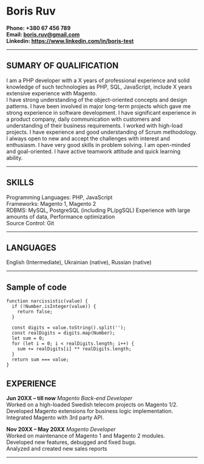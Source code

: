 # Boris Ruv

**Phone: +380 67 456 789**  
**Email: boris.ruv@gmail.com**  
**Linkedin: https://www.linkedin.com/in/boris-test**  

-----

## SUMARY OF QUALIFICATION

I am a PHP developer with a X years of professional experience and solid knowledge of such technologies as PHP, SQL, JavaScript, include X years extensive experience with Magento.  
I have strong understanding of the object-oriented concepts and design patterns. I have been involved in major long-term projects which gave me strong experience in software development. I have significant experience in a product company, daily communication with customers and understanding of their business requirements. I worked with high-load projects. I have experience and good understanding of Scrum methodology.  
I always open to new and accept the challenges with interest and enthusiasm. I have very good skills in problem solving. I am open-minded and goal-oriented. I have active teamwork attitude and quick learning ability.

---

## SKILLS

Programming Languages: PHP, JavaScript  
Frameworks: Magento 1, Magento 2  
RDBMS: MySQL, PostgreSQL (including PL/pgSQL) Experience with large amounts of data, Performance optimization  
Source Control: Git

---

## LANGUAGES
English (Intermediate), Ukrainian (native), Russian (native)

---

## Sample of code
```
function narcissistic(value) {
  if (!Number.isInteger(value)) {
    return false;
  }

  const digits = value.toString().split('');
  const realDigits = digits.map(Number);
  let sum = 0;
  for (let i = 0; i < realDigits.length; i++) {
    sum += realDigits[i] ** realDigits.length;
  }
  return sum === value;
}
```

## EXPERIENCE

**Jun 20XX – till now**
*Magento Back-end Developer*  
Worked on a high-loaded Swedish telecom projects on Magento 1/2.  
Developed Magento extensions for business logic implementation. Integrated Magento with 3rd party API.

**Nov 20XX – May 20XX**
*Magento Developer*  
Worked on maintenance of Magento 1 and Magento 2 modules.  
Developed new features, debugged and fixed bugs.  
Analyzed and created new sales reports

---

